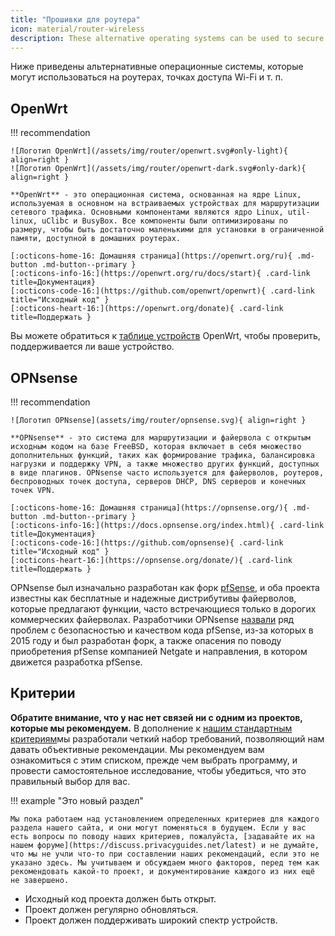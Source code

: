 ```yaml
---
title: "Прошивки для роутера"
icon: material/router-wireless
description: These alternative operating systems can be used to secure your router or Wi-Fi access point.
---
```


Ниже приведены альтернативные операционные системы, которые могут использоваться на роутерах, точках доступа Wi-Fi и т. п.

## OpenWrt

!!! recommendation

    ![Логотип OpenWrt](/assets/img/router/openwrt.svg#only-light){ align=right }
    ![Логотип OpenWrt](/assets/img/router/openwrt-dark.svg#only-dark){ align=right }
    
    **OpenWrt** - это операционная система, основанная на ядре Linux, используемая в основном на встраиваемых устройствах для маршрутизации сетевого трафика. Основными компонентами являются ядро Linux, util-linux, uClibc и BusyBox. Все компоненты были оптимизированы по размеру, чтобы быть достаточно маленькими для установки в ограниченной памяти, доступной в домашних роутерах.
    
    [:octicons-home-16: Домашняя страница](https://openwrt.org/ru){ .md-button .md-button--primary }
    [:octicons-info-16:](https://openwrt.org/ru/docs/start){ .card-link title=Документация}
    [:octicons-code-16:](https://github.com/openwrt/openwrt){ .card-link title="Исходный код" }
    [:octicons-heart-16:](https://openwrt.org/donate){ .card-link title=Поддержать }

Вы можете обратиться к [таблице устройств](https://openwrt.org/toh/start) OpenWrt, чтобы проверить, поддерживается ли ваше устройство.

## OPNsense

!!! recommendation

    ![Логотип OPNsense](assets/img/router/opnsense.svg){ align=right }
    
    **OPNsense** - это система для маршрутизации и файервола с открытым исходным кодом на базе FreeBSD, которая включает в себя множество дополнительных функций, таких как формирование трафика, балансировка нагрузки и поддержку VPN, а также множество других функций, доступных в виде плагинов. OPNsense часто используется для файерволов, роутеров, беспроводных точек доступа, серверов DHCP, DNS серверов и конечных точек VPN.
    
    [:octicons-home-16: Домашняя страница](https://opnsense.org/){ .md-button .md-button--primary }
    [:octicons-info-16:](https://docs.opnsense.org/index.html){ .card-link title=Документация}
    [:octicons-code-16:](https://github.com/opnsense){ .card-link title="Исходный код" }
    [:octicons-heart-16:](https://opnsense.org/donate/){ .card-link title=Поддержать }

OPNsense был изначально разработан как форк [pfSense](https://en.wikipedia.org/wiki/PfSense), и оба проекта известны как бесплатные и надежные дистрибутивы файерволов, которые предлагают функции, часто встречающиеся только в дорогих коммерческих файерволах. Разработчики OPNsense [назвали](https://docs.opnsense.org/history/thefork.html) ряд проблем с безопасностью и качеством кода pfSense, из-за которых в 2015 году и был разработан форк, а также опасения по поводу приобретения pfSense компанией Netgate и направления, в котором движется разработка pfSense.

## Критерии

**Обратите внимание, что у нас нет связей ни с одним из проектов, которые мы рекомендуем.** В дополнение к [нашим стандартным критериям](about/criteria.md)мы разработали четкий набор требований, позволяющий нам давать объективные рекомендации. Мы рекомендуем вам ознакомиться с этим списком, прежде чем выбрать программу, и провести самостоятельное исследование, чтобы убедиться, что это правильный выбор для вас.

!!! example "Это новый раздел"

    Мы пока работаем над установлением определенных критериев для каждого раздела нашего сайта, и они могут поменяться в будущем. Если у вас есть вопросы по поводу наших критериев, пожалуйста, [задавайте их на нашем форуме](https://discuss.privacyguides.net/latest) и не думайте, что мы не учли что-то при составлении наших рекомендаций, если это не указано здесь. Мы учитываем и обсуждаем много факторов, перед тем как рекомендовать какой-то проект, и документирование каждого из них ещё не завершено.

- Исходный код проекта должен быть открыт.
- Проект должен регулярно обновляться.
- Проект должен поддерживать широкий спектр устройств.

